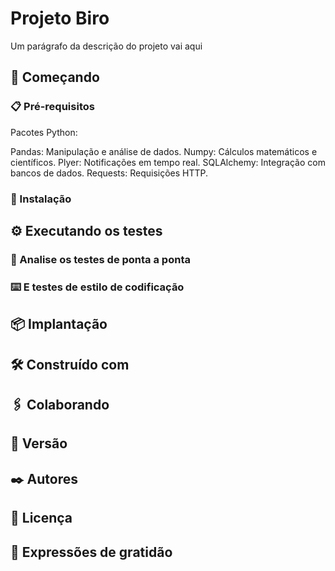 # Projeto Biro

Um parágrafo da descrição do projeto vai aqui

## 🚀 Começando

### 📋 Pré-requisitos

Pacotes Python:

Pandas: Manipulação e análise de dados.
Numpy: Cálculos matemáticos e científicos.
Plyer: Notificações em tempo real.
SQLAlchemy: Integração com bancos de dados.
Requests: Requisições HTTP.

### 🔧 Instalação


## ⚙️ Executando os testes


### 🔩 Analise os testes de ponta a ponta


### ⌨️ E testes de estilo de codificação

## 📦 Implantação

## 🛠️ Construído com

## 🖇️ Colaborando

## 📌 Versão

## ✒️ Autores

## 📄 Licença

## 🎁 Expressões de gratidão
